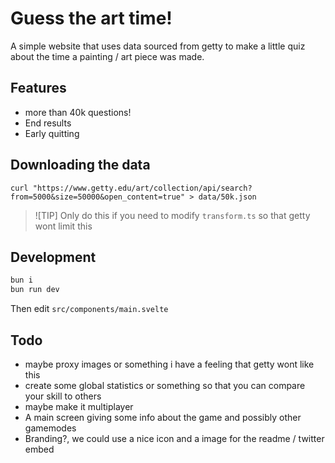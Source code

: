 # Guess the art time!

A simple website that uses data sourced from getty to make a little quiz about the time a painting / art piece was made.

## Features

- more than 40k questions!
- End results
- Early quitting

## Downloading the data

`curl "https://www.getty.edu/art/collection/api/search?from=5000&size=50000&open_content=true" > data/50k.json`

> ![TIP]
> Only do this if you need to modify `transform.ts` so that getty wont limit this

## Development

```sh
bun i
bun run dev
```

Then edit `src/components/main.svelte`

## Todo

- maybe proxy images or something i have a feeling that getty wont like this
- create some global statistics or something so that you can compare your skill to others
- maybe make it multiplayer
- A main screen giving some info about the game and possibly other gamemodes
- Branding?, we could use a nice icon and a image for the readme / twitter embed
